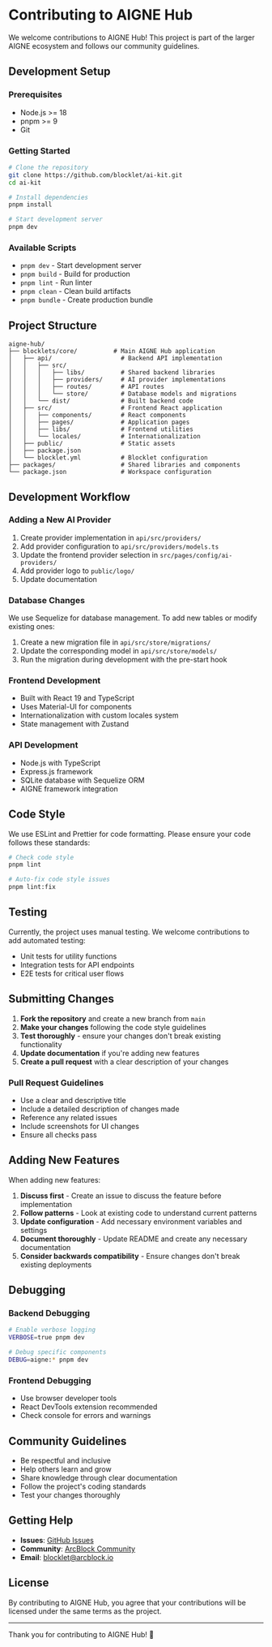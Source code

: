 # Contributing to AIGNE Hub

We welcome contributions to AIGNE Hub! This project is part of the larger AIGNE ecosystem and follows our community guidelines.

## Development Setup

### Prerequisites

- Node.js >= 18
- pnpm >= 9
- Git

### Getting Started

```bash
# Clone the repository
git clone https://github.com/blocklet/ai-kit.git
cd ai-kit

# Install dependencies
pnpm install

# Start development server
pnpm dev
```

### Available Scripts

- `pnpm dev` - Start development server
- `pnpm build` - Build for production
- `pnpm lint` - Run linter
- `pnpm clean` - Clean build artifacts
- `pnpm bundle` - Create production bundle

## Project Structure

```
aigne-hub/
├── blocklets/core/          # Main AIGNE Hub application
│   ├── api/                   # Backend API implementation
│   │   ├── src/
│   │   │   ├── libs/          # Shared backend libraries
│   │   │   ├── providers/     # AI provider implementations
│   │   │   ├── routes/        # API routes
│   │   │   └── store/         # Database models and migrations
│   │   └── dist/              # Built backend code
│   ├── src/                   # Frontend React application
│   │   ├── components/        # React components
│   │   ├── pages/             # Application pages
│   │   ├── libs/              # Frontend utilities
│   │   └── locales/           # Internationalization
│   ├── public/                # Static assets
│   ├── package.json
│   └── blocklet.yml           # Blocklet configuration
├── packages/                  # Shared libraries and components
└── package.json               # Workspace configuration
```

## Development Workflow

### Adding a New AI Provider

1. Create provider implementation in `api/src/providers/`
2. Add provider configuration to `api/src/providers/models.ts`
3. Update the frontend provider selection in `src/pages/config/ai-providers/`
4. Add provider logo to `public/logo/`
5. Update documentation

### Database Changes

We use Sequelize for database management. To add new tables or modify existing ones:

1. Create a new migration file in `api/src/store/migrations/`
2. Update the corresponding model in `api/src/store/models/`
3. Run the migration during development with the pre-start hook

### Frontend Development

- Built with React 19 and TypeScript
- Uses Material-UI for components
- Internationalization with custom locales system
- State management with Zustand

### API Development

- Node.js with TypeScript
- Express.js framework
- SQLite database with Sequelize ORM
- AIGNE framework integration

## Code Style

We use ESLint and Prettier for code formatting. Please ensure your code follows these standards:

```bash
# Check code style
pnpm lint

# Auto-fix code style issues
pnpm lint:fix
```

## Testing

Currently, the project uses manual testing. We welcome contributions to add automated testing:

- Unit tests for utility functions
- Integration tests for API endpoints
- E2E tests for critical user flows

## Submitting Changes

1. **Fork the repository** and create a new branch from `main`
2. **Make your changes** following the code style guidelines
3. **Test thoroughly** - ensure your changes don't break existing functionality
4. **Update documentation** if you're adding new features
5. **Create a pull request** with a clear description of your changes

### Pull Request Guidelines

- Use a clear and descriptive title
- Include a detailed description of changes made
- Reference any related issues
- Include screenshots for UI changes
- Ensure all checks pass

## Adding New Features

When adding new features:

1. **Discuss first** - Create an issue to discuss the feature before implementation
2. **Follow patterns** - Look at existing code to understand current patterns
3. **Update configuration** - Add necessary environment variables and settings
4. **Document thoroughly** - Update README and create any necessary documentation
5. **Consider backwards compatibility** - Ensure changes don't break existing deployments

## Debugging

### Backend Debugging

```bash
# Enable verbose logging
VERBOSE=true pnpm dev

# Debug specific components
DEBUG=aigne:* pnpm dev
```

### Frontend Debugging

- Use browser developer tools
- React DevTools extension recommended
- Check console for errors and warnings

## Community Guidelines

- Be respectful and inclusive
- Help others learn and grow
- Share knowledge through clear documentation
- Follow the project's coding standards
- Test your changes thoroughly

## Getting Help

- **Issues**: [GitHub Issues](https://github.com/AIGNE-io/aigne-hub/issues)
- **Community**: [ArcBlock Community](https://community.arcblock.io/discussions/boards/aigne)
- **Email**: blocklet@arcblock.io

## License

By contributing to AIGNE Hub, you agree that your contributions will be licensed under the same terms as the project.

---

Thank you for contributing to AIGNE Hub! 🚀
